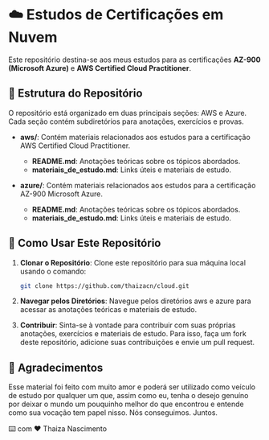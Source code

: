 # ☁️ Estudos de Certificações em Nuvem

Este repositório destina-se aos meus estudos para as certificações **AZ-900 (Microsoft Azure)** e **AWS Certified Cloud Practitioner**.

## 📖 Estrutura do Repositório

O repositório está organizado em duas principais seções: AWS e Azure. Cada seção contém subdiretórios para anotações, exercícios e provas.

- **aws/**: Contém materiais relacionados aos estudos para a certificação AWS Certified Cloud Practitioner.
  - **README.md**: Anotações teóricas sobre os tópicos abordados.
  - **materiais_de_estudo.md**: Links úteis e materiais de estudo.
  
- **azure/**: Contém materiais relacionados aos estudos para a certificação AZ-900 Microsoft Azure.
  - **README.md**: Anotações teóricas sobre os tópicos abordados.
  - **materiais_de_estudo.md**: Links úteis e materiais de estudo.

## 🤔 Como Usar Este Repositório

1. **Clonar o Repositório**: Clone este repositório para sua máquina local usando o comando:
   ```bash
   git clone https://github.com/thaizacn/cloud.git

2. **Navegar pelos Diretórios**: Navegue pelos diretórios aws e azure para acessar as anotações teóricas e materiais de estudo.

3. **Contribuir**: Sinta-se à vontade para contribuir com suas próprias anotações, exercícios e materiais de estudo. Para isso, faça um fork deste repositório, adicione suas contribuições e envie um pull request.

## 🎁 Agradecimentos

Esse material foi feito com muito amor e poderá ser utilizado como veículo de estudo por qualquer um que, assim como eu, tenha o desejo genuíno por deixar o mundo um pouquinho melhor do que encontrou e entende como sua vocação tem papel nisso. Nós conseguimos. Juntos.

⌨️ com ❤️ Thaiza Nascimento
